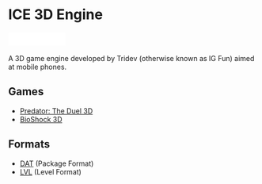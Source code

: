 # ICE 3D Engine

![ICE 3D Logo](ice_logo.png)

A 3D game engine developed by Tridev (otherwise known as IG Fun) aimed at mobile phones.

## Games

- [Predator: The Duel 3D](https://www.youtube.com/watch?v=lbuSLp6PEiA)
- [BioShock 3D](https://www.ign.com/articles/bioshock-mobile-game-2k-tridev-development)

## Formats

- [DAT](ice3d_dat.bt) (Package Format)
- [LVL]() (Level Format)
